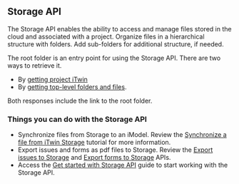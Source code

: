 ## Storage API

The Storage API enables the ability to access and manage files stored in the cloud and associated with a project. Organize files in a hierarchical structure with folders. Add sub-folders for additional structure, if needed.

The root folder is an entry point for using the Storage API. There are two ways to retrieve it.

- By [getting project iTwin](/apis/itwins/operations/get-itwin/)
- By [getting top-level folders and files](/apis/storage/operations/get-top-level-folders-and-files-by-project/).

Both responses include the link to the root folder.

### Things you can do with the Storage API

- Synchronize files from Storage to an iModel. Review the [Synchronize a file from iTwin Storage](/tutorials/synchronization-storage-tutorial/) tutorial for more information.
- Export issues and forms as pdf files to Storage. Review the [Export issues to Storage](/apis/issues-v1/operations/export-issues-to-storage/) and [Export forms to Storage](/apis/forms/operations/export-form-to-storage/) APIs.
- Access the [Get started with Storage API](/tutorials/storage-quick-start/) guide to start working with the Storage API.
